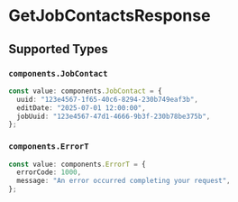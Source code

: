 # GetJobContactsResponse


## Supported Types

### `components.JobContact`

```typescript
const value: components.JobContact = {
  uuid: "123e4567-1f65-40c6-8294-230b749eaf3b",
  editDate: "2025-07-01 12:00:00",
  jobUuid: "123e4567-47d1-4666-9b3f-230b78be375b",
};
```

### `components.ErrorT`

```typescript
const value: components.ErrorT = {
  errorCode: 1000,
  message: "An error occurred completing your request",
};
```

